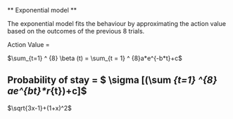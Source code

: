 ** Exponential model **

The exponential model fits the behaviour by approximating the action value based on the outcomes of the previous 8 trials.  


Action Value = 


$\sum_{t=1} ^ {8} \beta (t) = \sum_{t = 1} ^ {8}a*e^{-b*t}+c$

## Probability of stay = $ \sigma  [(\sum _{t=1} ^{8} a*e^{b*t}*r_{t})+c]$

$\sqrt{3x-1}+(1+x)^2$
